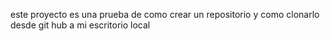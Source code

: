 este proyecto es una prueba de como crear un repositorio y como clonarlo desde git hub a mi escritorio local